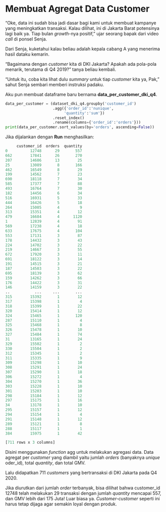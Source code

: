# Membuat Agregat Data Customer

“Oke, data ini sudah bisa jadi dasar bagi kami untuk membuat kampanye yang meningkatkan transaksi. Kalau dilihat, ini di Jakarta Barat potensinya lagi baik ya. Tiap bulan _growth_-nya positif,” ujar seorang bapak dari video _call_ di ponsel Senja.

Dari Senja, kuketahui kalau beliau adalah kepala cabang A yang menerima hasil dataku kemarin.

“Bagaimana dengan _customer_ kita di DKI Jakarta? Apakah ada pola-pola menarik, terutama di Q4 2019?” tanya beliau kembali.

“Untuk itu, coba kita lihat dulu _summary_ untuk tiap _customer_ kita ya, Pak,” sahut Senja sembari memberi instruksi padaku.

Aku pun membuat dataframe baru bernama **data_per_customer_dki_q4**.

```python
data_per_customer = (dataset_dki_q4.groupby('customer_id')
					 .agg({'order_id':'nunique',
						  'quantity':'sum'})
					 .reset_index()
					 .rename(columns={'order_id':'orders'}))
print(data_per_customer.sort_values(by='orders', ascending=False))
```

Jika dijalankan dengan **Run** menghasilkan:
```python
     customer_id  orders  quantity
0          12748      29       557
662        17841      26       270
207        14606      13        25
25         13089       8       166
462        16549       8        29
199        14562       7        23
690        18118       7        34
585        17377       7        88
493        16764       7        30
182        14456       6        34
516        16931       5        33
444        16426       5        18
264        15005       4         9
313        15351       4        12
479        16684       4      1120
1          12839       4        91
569        17238       4        18
633        17675       4       104
553        17131       3        87
178        14432       3        43
224        14702       3        22
219        14667       3        55
672        17920       3        11
691        18122       3        14
191        14515       3        21
187        14503       3        22
695        18139       3        62
159        14262       3        66
176        14422       3        31
146        14159       3        22
..           ...     ...       ...
315        15392       1        12
317        15398       1         4
318        15399       1        22
320        15414       1        12
324        15465       1       120
287        15110       1         4
325        15468       1         8
326        15478       1        10
327        15484       1        74
31         13165       1        24
329        15502       1         2
330        15504       1         2
312        15345       1         2
311        15335       1         9
309        15298       1        10
308        15291       1        24
307        15290       1        18
306        15272       1         4
304        15270       1        36
303        15228       1        10
301        15203       1        10
298        15184       1        12
297        15175       1        16
34         13178       1        10
295        15157       1        12
294        15154       1         4
291        15148       1        12
289        15121       1         8
288        15117       1         1
384        15975       1        42

[711 rows x 3 columns]
```

Disini menggunakan _function_ agg untuk melakukan agregasi data. Data agregat per _customer_ yang diambil yaitu jumlah _orders_ (banyaknya _unique_ oder_id), total _quantity_, dan total GMV.

Lalu didapatkan 711 _customers_ yang bertransaksi di DKI Jakarta pada Q4 2020.

Jika diurutkan dari jumlah _order_ terbanyak, bisa dilihat bahwa customer_id 12748 telah melakukan 29 transaksi dengan jumlah _quantity_ mencapai 557, dan GMV lebih dari 175 Juta! Luar biasa ya. _Customer-customer_ seperti ini harus tetap dijaga agar semakin loyal dengan produk.
